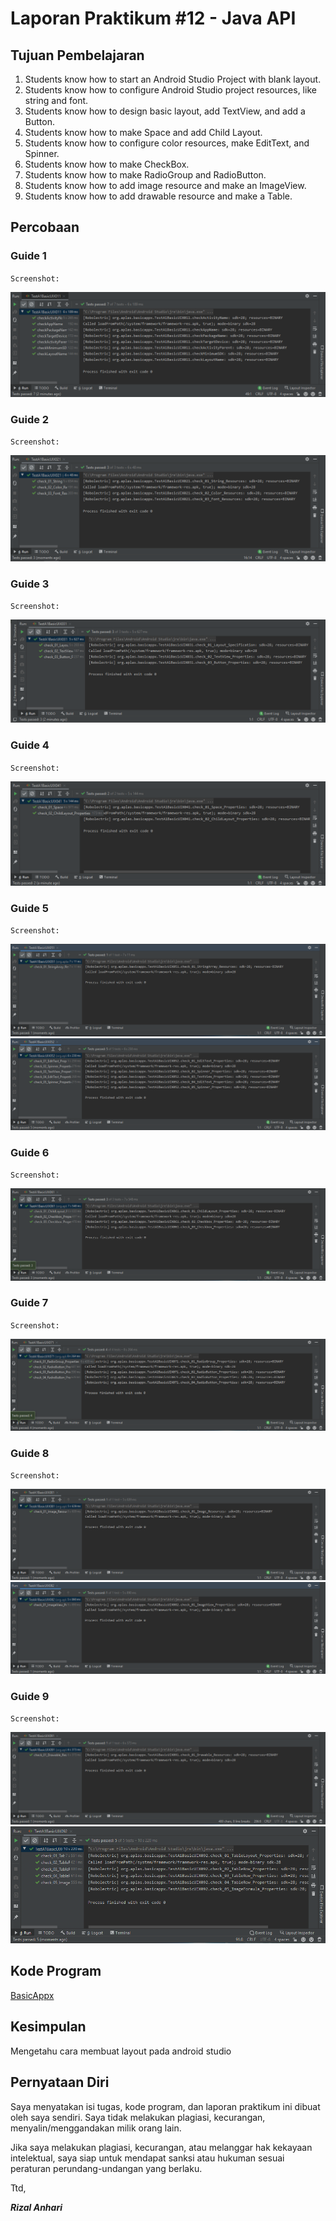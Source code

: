 # Laporan Praktikum #12 - Java API

## Tujuan Pembelajaran

1. Students know how to start an Android Studio Project with blank layout.
2. Students know how to configure Android Studio project resources, like string and font.
3. Students know how to design basic layout, add TextView, and add a Button.
4. Students know how to make Space and add Child Layout.
5. Students know how to configure color resources, make EditText, and Spinner.
6. Students know how to make CheckBox.
7. Students know how to make RadioGroup and RadioButton.
8. Students know how to add image resource and make an ImageView.
9. Students know how to add drawable resource and make a Table.

## Percobaan

### Guide 1

`Screenshot:`

![Guide1](img\test1.png)

### Guide 2

`Screenshot:`

![Guide2](img/test2.png)

### Guide 3

`Screenshot:`

![Guide3](img/test3.png)

### Guide 4

`Screenshot:`

![Guide4](img/test4.png)

### Guide 5

`Screenshot:`

![Guide5](img/test5_1.png)
![Guide5](img/test5_2.png)

### Guide 6

`Screenshot:`

![Guide4](img/test6.png)

### Guide 7

`Screenshot:`

![Guide4](img/test7.png)

### Guide 8

`Screenshot:`

![Guide4](img/test8_1.png)
![Guide4](img/test8_2.png)

### Guide 9

`Screenshot:`

![Guide4](img/test9_1.png)
![Guide4](img/test9_2.png)

## Kode Program

[BasicAppx](..\..\src\02_layout\BasicAppX)

## Kesimpulan

Mengetahu cara membuat layout pada android studio

## Pernyataan Diri

Saya menyatakan isi tugas, kode program, dan laporan praktikum ini dibuat oleh saya sendiri. Saya tidak melakukan plagiasi, kecurangan, menyalin/menggandakan milik orang lain.

Jika saya melakukan plagiasi, kecurangan, atau melanggar hak kekayaan intelektual, saya siap untuk mendapat sanksi atau hukuman sesuai peraturan perundang-undangan yang berlaku.

Ttd,

***Rizal Anhari***